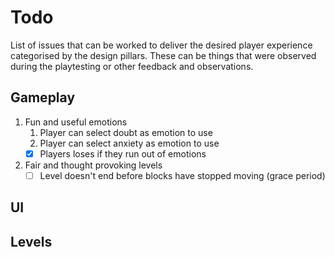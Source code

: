 # Todo
List of issues that can be worked to deliver the desired player experience categorised by the design pillars. These can be things that were observed during the playtesting or other feedback and observations.

## Gameplay
1. Fun and useful emotions
   1. Player can select doubt as emotion to use
   2. Player can select anxiety as emotion to use
   - [x] Players loses if they run out of emotions
2. Fair and thought provoking levels
   - [ ] Level doesn't end before blocks have stopped moving (grace period)

## UI



## Levels


